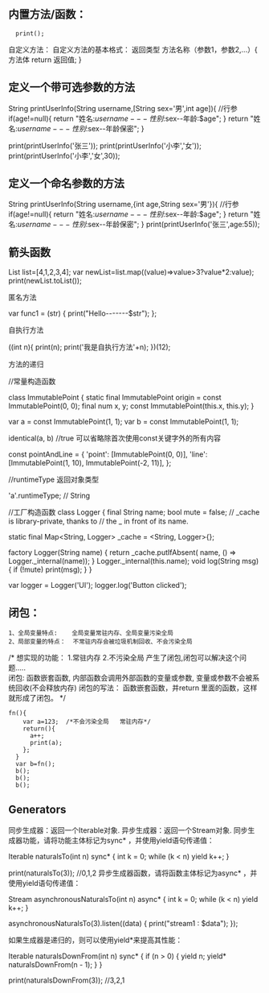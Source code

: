  ## 内置方法/函数：

      print();

  自定义方法：
      自定义方法的基本格式：
      返回类型  方法名称（参数1，参数2,...）{
        方法体
        return 返回值;
      }
## 定义一个带可选参数的方法

   String printUserInfo(String username,[String sex='男',int age]){  //行参
      if(age!=null){
        return "姓名:$username---性别:$sex--年龄:$age";
      }
      return "姓名:$username---性别:$sex--年龄保密";
    }

  print(printUserInfo('张三'));
  print(printUserInfo('小李','女'));
   print(printUserInfo('小李','女',30));
## 定义一个命名参数的方法

  String printUserInfo(String username,{int age,String sex='男'}){  //行参
      if(age!=null){
        return "姓名:$username---性别:$sex--年龄:$age";
      }
      return "姓名:$username---性别:$sex--年龄保密";
  }
  print(printUserInfo('张三',age:55));

## 箭头函数

List list=[4,1,2,3,4];
var newList=list.map((value)=>value>3?value*2:value);
print(newList.toList());

匿名方法

 var func1 = (str) {
       print("Hello-------$str");
  };

自执行方法

 ((int n){
      print(n);
      print('我是自执行方法'+n);
    })(12);

方法的递归

//常量构造函数 

class ImmutablePoint {
  static final ImmutablePoint origin =
      const ImmutablePoint(0, 0);
       final num x, y;
       const ImmutablePoint(this.x, this.y);
}

var a = const ImmutablePoint(1, 1);
var b = const ImmutablePoint(1, 1);

identical(a, b)  //true
可以省略除首次使用const关键字外的所有内容

const pointAndLine = {
  'point': [ImmutablePoint(0, 0)],
  'line': [ImmutablePoint(1, 10), ImmutablePoint(-2, 11)],
};

//runtimeType 返回对象类型

'a'.runtimeType;  // String

//工厂构造函数
class Logger {
  final String name;
  bool mute = false;
  // _cache is library-private, thanks to
  // the _ in front of its name.

  static final Map<String, Logger> _cache =
      <String, Logger>{};

  factory Logger(String name) {
    return _cache.putIfAbsent(
        name, () => Logger._internal(name));
  }
  Logger._internal(this.name);
  void log(String msg) {
    if (!mute) print(msg);
  }
}

var logger = Logger('UI');
logger.log('Button clicked');

## 闭包：
    1、全局变量特点:    全局变量常驻内存、全局变量污染全局
    2、局部变量的特点：  不常驻内存会被垃圾机制回收、不会污染全局 
  /*  想实现的功能：
        1.常驻内存 
        2.不污染全局 
          产生了闭包,闭包可以解决这个问题.....  
          闭包: 函数嵌套函数, 内部函数会调用外部函数的变量或参数, 变量或参数不会被系统回收(不会释放内存)
	        闭包的写法： 函数嵌套函数，并return 里面的函数，这样就形成了闭包。
    */ 

	fn(){
        var a=123;  /*不会污染全局   常驻内存*/
        return(){
          a++;	
          print(a);
        };  
      }   
      var b=fn();
      b();
      b();
      b();

## Generators
同步生成器：返回一个Iterable对象.
异步生成器：返回一个Stream对象.
同步生成器功能，请将功能主体标记为sync* ，并使用yield语句传递值：

Iterable<int> naturalsTo(int n) sync* {
  int k = 0;
  while (k < n) yield k++;
}

print(naturalsTo(3)); //0,1,2
异步生成器函数，请将函数主体标记为async* ，并使用yield语句传递值：

Stream<int> asynchronousNaturalsTo(int n) async* {
  int k = 0;
  while (k < n) yield k++;
}

asynchronousNaturalsTo(3).listen((data) {
    print("stream1 : $data");
  });

如果生成器是递归的，则可以使用yield*来提高其性能：

Iterable<int> naturalsDownFrom(int n) sync* {
  if (n > 0) {
    yield n;
    yield* naturalsDownFrom(n - 1);
  }
}

print(naturalsDownFrom(3));  //3,2,1